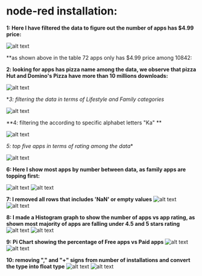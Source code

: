 # node-red installation:

**1: Here I have filtered the data to figure out the number of apps has $4.99 price:**

![alt text](https://github.com/AI-MOO/IoT_LAB/blob/master/week%205/06-07-2020%20Sun%23Task%209/1.png)

**as shown above in the table 72 apps only has $4.99 price among 10842:


**2: looking for apps has pizza name among the data, we observe that pizza Hut and Domino's Pizza have more than 10 millions downloads:**

![alt text](https://github.com/AI-MOO/IoT_LAB/blob/master/week%205/06-07-2020%20Sun%23Task%209/2.png)


**3: filtering the data in terms of Lifestyle and Family categories*

![alt text](https://github.com/AI-MOO/IoT_LAB/blob/master/week%205/06-07-2020%20Sun%23Task%209/3.png)

**4: filtering the according to specific alphabet letters "Ka" **

![alt text](https://github.com/AI-MOO/IoT_LAB/blob/master/week%205/06-07-2020%20Sun%23Task%209/4.png)

*5: top five apps in terms of rating among the data**

![alt text](https://github.com/AI-MOO/IoT_LAB/blob/master/week%205/06-07-2020%20Sun%23Task%209/5.png)

**6: Here I show most apps by number between data, as family apps are topping first:**

![alt text](https://github.com/AI-MOO/IoT_LAB/blob/master/week%205/06-07-2020%20Sun%23Task%209/6.png)
![alt text](https://github.com/AI-MOO/IoT_LAB/blob/master/week%205/06-07-2020%20Sun%23Task%209/7.png)


**7: I removed all rows that includes 'NaN' or empty values**
![alt text](https://github.com/AI-MOO/IoT_LAB/blob/master/week%205/06-07-2020%20Sun%23Task%209/8.png)
![alt text](https://github.com/AI-MOO/IoT_LAB/blob/master/week%205/06-07-2020%20Sun%23Task%209/9.png)

**8: I made a Histogram graph to show the number of apps vs app rating, as shown most majority of apps are falling under 4.5 and 5 stars rating**
![alt text](https://github.com/AI-MOO/IoT_LAB/blob/master/week%205/06-07-2020%20Sun%23Task%209/10.png)
![alt text](https://github.com/AI-MOO/IoT_LAB/blob/master/week%205/06-07-2020%20Sun%23Task%209/10.1.png)

**9: Pi Chart showing the percentage of Free apps vs Paid apps**
![alt text](https://github.com/AI-MOO/IoT_LAB/blob/master/week%205/06-07-2020%20Sun%23Task%209/11.png)
![alt text](https://github.com/AI-MOO/IoT_LAB/blob/master/week%205/06-07-2020%20Sun%23Task%209/11.1.png)

**10: removing "," and "+" signs from number of installations and convert the type into float type**
![alt text](https://github.com/AI-MOO/IoT_LAB/blob/master/week%205/06-07-2020%20Sun%23Task%209/12.png)
![alt text](https://github.com/AI-MOO/IoT_LAB/blob/master/week%205/06-07-2020%20Sun%23Task%209/13.png)
